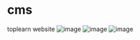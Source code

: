 # cms
toplearn website
![image](https://user-images.githubusercontent.com/86098248/194041882-f1be6a00-1b1b-48a0-a8f2-5ab5ec2d012c.png)
![image](https://user-images.githubusercontent.com/86098248/194042188-3f5e19fb-df9c-4e10-8128-305554b0dec6.png)
![image](https://user-images.githubusercontent.com/86098248/194041532-98fda213-d71e-4065-b449-08ba7b5afd80.png)

